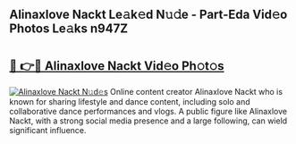 ## Alinaxlove Nackt Le𝚊k𝚎d N𝚞𝚍e - Part-Eda Vid𝚎o Photos Le𝚊ks n947Z

# <h2><a href="http://fb3reli.evod.top/?m=Alinaxlove+Nackt">🔗 👉🔴 Alinaxlove Nackt Vid𝚎o Ph𝚘t𝚘s</a></h2>

[![Alinaxlove Nackt N𝚞d𝚎s](https://i.imgur.com/8V9OHl7.gif)](http://fb3reli.evod.top/?m=Alinaxlove+Nackt)
Online content creator Alinaxlove Nackt who is known for sharing lifestyle and dance content, including solo and collaborative dance performances and vlogs. A public figure like Alinaxlove Nackt, with a strong social media presence and a large following, can wield significant influence. 
